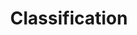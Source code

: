 ---
title: "Classification"

categories: ['']

tags: ['Classification']

arwords: 'تصنيف'

arexps: []

enwords: ['Classification']

enexps: []

arlexicons: 'ص'

enlexicons: 'C'

authors: ['Ruqayya Roshdy']

translators: ['X']

citations: 'تطبيقات أساسية في المعالجة الآلية للغة العربية'

sources: 'مركز الملك عبدالله بن عبدالعزيز الدولي لخدمة اللغة العربية'

slug: ""
---